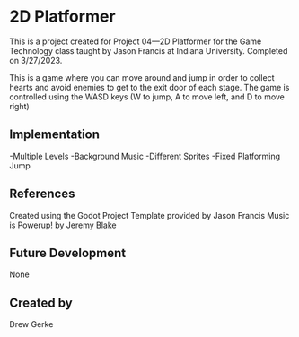 # 2D Platformer

This is a project created for Project 04—2D Platformer for the Game Technology class taught by Jason Francis at Indiana University. Completed on 3/27/2023.

This is a game where you can move around and jump in order to collect hearts and avoid enemies to get to the exit door of each stage. The game is controlled using the WASD keys (W to jump, A to move left, and D to move right)

## Implementation
-Multiple Levels
-Background Music
-Different Sprites
-Fixed Platforming Jump

## References
Created using the Godot Project Template provided by Jason Francis
Music is Powerup! by Jeremy Blake

## Future Development
None

## Created by
Drew Gerke
